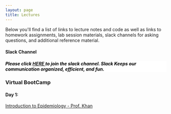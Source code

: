 ```yaml
---
layout: page
title: Lectures
---
```


Below you'll find a list of links to lecture notes and code as well as links to homework assignments, lab session materials, slack channels for asking questions, and additional reference material.

<h4> Slack Channel </h4>

<h5 style="background-color:white; color:black; text-align: left;"> Please click <a href="https://join.slack.com/t/deeplearnings-cka9031/shared_invite/zt-1wjmgh4f6-GS_T7H4qYLS0mIn9LkrzUA" target="_blank"><span style="text-align:center"> HERE </span></a> to join the slack channel. Slack Keeps our communication organized, efficient, and fun. </h5>


<h3> Virtual BootCamp </h3>

<h4> Day 1:</h4>
<a href="https://dlcourseukzn.github.io/PDFLectures/Intro_to_Epi.pdf" download> Introduction to Epidemiology - Prof. Khan </a>
<!-- <a href="https://dlcourseukzn.github.io/PDFLectures/Intro_to_Epi.pdf" download> Introduction to Epidemiology - Dr. Stephen </a> -->

<!-- <a href="https://dlcourseukzn.github.io/PDFLectures/Intro_to_Epi.pdf" download> Day 2: Introduction to Epidemiology - Dr. Khan </a> -->








